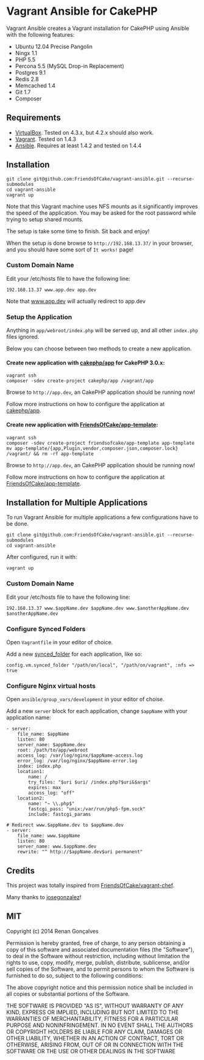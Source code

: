 # Vagrant Ansible for CakePHP

Vagrant Ansible creates a Vagrant installation for CakePHP using Ansible with the following features:

- Ubuntu 12.04 Precise Pangolin
- Ningx 1.1
- PHP 5.5
- Percona 5.5 (MySQL Drop-in Replacement)
- Postgres 9.1
- Redis 2.8
- Memcached 1.4
- Git 1.7
- Composer


## Requirements

- [VirtualBox](https://www.virtualbox.org/wiki/Downloads). Tested on 4.3.x, but 4.2.x should also work.
- [Vagrant](http://www.vagrantup.com/downloads.html). Tested on 1.4.3
- [Ansible](http://docs.ansible.com/intro_installation.html). Requires at least 1.4.2 and tested on 1.4.4


## Installation

```
git clone git@github.com:FriendsOfCake/vagrant-ansible.git --recurse-submodules
cd vagrant-ansible
vagrant up
```

Note that this Vagrant machine uses NFS mounts as it significantly improves the speed of the application. You may be asked for the root password while trying to setup shared mounts.

The setup is take some time to finish. Sit back and enjoy!

When the setup is done browse to `http://192.168.13.37/` in your browser, and you should have some sort of `It works!` page!


### Custom Domain Name

Edit your /etc/hosts file to have the following line:

```
192.168.13.37 www.app.dev app.dev
```

Note that www.app.dev will actually redirect to app.dev


### Setup the Application

Anything in `app/webroot/index.php` will be served up, and all other `index.php` files ignored.

Below you can choose between two methods to create a new application.


#### Create new application with [cakephp/app](https://github.com/cakephp/app) for CakePHP 3.0.x:

```
vagrant ssh
composer -sdev create-project cakephp/app /vagrant/app
```

Browse to `http://app.dev`, an CakePHP application should be running now!

Follow more instructions on how to configure the application at [cakephp/app](https://github.com/cakephp/app).


#### Create new application with [FriendsOfCake/app-template](https://github.com/FriendsOfCake/app-template):

```
vagrant ssh
composer -sdev create-project friendsofcake/app-template app-template
mv app-template/{app,Plugin,vendor,composer.json,composer.lock} /vagrant/ && rm -rf app-template
```

Browse to `http://app.dev`, an CakePHP application should be running now!

Follow more instructions on how to configure the application at [FriendsOfCake/app-template](https://github.com/FriendsOfCake/app-template).


## Installation for Multiple Applications

To run Vagrant Ansible for multiple applications a few configurations have to be done.

```
git clone git@github.com:FriendsOfCake/vagrant-ansible.git --recurse-submodules
cd vagrant-ansible
```

After configured, run it with:

```
vagrant up
```


### Custom Domain Name

Edit your /etc/hosts file to have the following line:

```
192.168.13.37 www.$appName.dev $appName.dev www.$anotherAppName.dev $anotherAppName.dev
```


### Configure Synced Folders

Open `Vagrantfile` in your editor of choice.

Add a new [synced_folder](http://docs.vagrantup.com/v2/synced-folders/basic_usage.html) for each application, like so:

```
config.vm.synced_folder "/path/on/local", "/path/on/vagrant", :nfs => true
```


### Configure Nginx virtual hosts

Open `ansible/group_vars/development` in your editor of choise.

Add a new `server` block for each application, change `$appName` with your application name:

```
- server:
	file_name: $appName
	listen: 80
	server_name: $appName.dev
	root: /path/to/app/webroot
	access_log: /var/log/nginx/$appName-access.log
	error_log: /var/log/nginx/$appName-error.log
	index: index.php
	location1:
		name: /
		try_files: "$uri $uri/ /index.php?$uri&$args"
		expires: max
		access_log: "off"
	location2:
		name: "~ \\.php$"
		fastcgi_pass: "unix:/var/run/php5-fpm.sock"
		include: fastcgi_params

# Redirect www.$appName.dev to $appName.dev
- server:
	file_name: www.$appName
	listen: 80
	server_name: www.$appName.dev
	rewrite: "^ http://$appName.dev$uri permanent"
```


## Credits

This project was totally inspired from [FriendsOfCake/vagrant-chef](https://github.com/FriendsOfCake/vagrant-chef).

Many thanks to [josegonzalez](https://github.com/josegonzalez)!


## MIT

Copyright (c) 2014 Renan Gonçalves

Permission is hereby granted, free of charge, to any person obtaining a copy of this software and associated documentation files (the "Software"), to deal in the Software without restriction, including without limitation the rights to use, copy, modify, merge, publish, distribute, sublicense, and/or sell copies of the Software, and to permit persons to whom the Software is furnished to do so, subject to the following conditions:

The above copyright notice and this permission notice shall be included in all copies or substantial portions of the Software.

THE SOFTWARE IS PROVIDED "AS IS", WITHOUT WARRANTY OF ANY KIND, EXPRESS OR IMPLIED, INCLUDING BUT NOT LIMITED TO THE WARRANTIES OF MERCHANTABILITY, FITNESS FOR A PARTICULAR PURPOSE AND NONINFRINGEMENT. IN NO EVENT SHALL THE AUTHORS OR COPYRIGHT HOLDERS BE LIABLE FOR ANY CLAIM, DAMAGES OR OTHER LIABILITY, WHETHER IN AN ACTION OF CONTRACT, TORT OR OTHERWISE, ARISING FROM, OUT OF OR IN CONNECTION WITH THE SOFTWARE OR THE USE OR OTHER DEALINGS IN THE SOFTWARE
